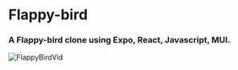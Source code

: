 # Flappy-bird
### A Flappy-bird clone using Expo, React, Javascript, MUI.

![FlappyBirdVid](https://user-images.githubusercontent.com/94029089/168124578-1aebf19b-d6ec-4fdb-ac5f-1d0adc3de6f6.gif)
